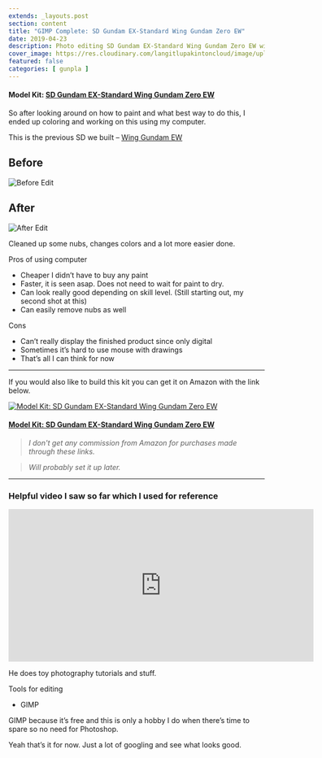 ```yaml
---
extends: _layouts.post
section: content
title: "GIMP Complete: SD Gundam EX-Standard Wing Gundam Zero EW"
date: 2019-04-23
description: Photo editing SD Gundam EX-Standard Wing Gundam Zero EW with GIMP.
cover_image: https://res.cloudinary.com/langitlupakintoncloud/image/upload/w_800/hugo/jcos.io/wing-p2_vcfoey.png
featured: false
categories: [ gunpla ]
---
```


#### Model Kit: [SD Gundam EX-Standard Wing Gundam Zero EW](#)

So after looking around on how to paint and what best way to do this, I ended up coloring and working on this using my computer.

This is the previous SD we built – [Wing Gundam EW](/posts/build-complete-wing-gundam-ew)

## Before

![Before Edit](https://res.cloudinary.com/langitlupakintoncloud/image/upload/hugo/jcos.io/wing-p1_fp1me2.png)

## After

![After Edit](https://res.cloudinary.com/langitlupakintoncloud/image/upload/hugo/jcos.io/wing-p2_z9hazr.png)

Cleaned up some nubs, changes colors and a lot more easier done.

Pros of using computer

- Cheaper I didn’t have to buy any paint
- Faster, it is seen asap. Does not need to wait for paint to dry.
- Can look really good depending on skill level. (Still starting out, my second shot at this)
- Can easily remove nubs as well

Cons

- Can’t really display the finished product since only digital
- Sometimes it’s hard to use mouse with drawings
- That’s all I can think for now

---

If you would also like to build this kit you can get it on Amazon with the link below.

<div class="flex justify-center">
    <a href="https://amzn.to/2HLLR65">
        <img src="https://res.cloudinary.com/langitlupakintoncloud/image/upload/w_500/hugo/jcos.io/affiliates/10389441_fltkom.jpg" class="rounded-lg shadow-lg" alt="Model Kit: SD Gundam EX-Standard Wing Gundam Zero EW">
    </a>
</div>

#### [Model Kit: SD Gundam EX-Standard Wing Gundam Zero EW](https://amzn.to/2HLLR65)

>*I don't get any commission from Amazon for purchases made through these links.*

>*Will probably set it up later.*

---

### Helpful video I saw so far which I used for reference

<iframe width="600" height="300" src="https://www.youtube.com/embed/8ZRbiXk-nJo" frameborder="0" allowfullscreen></iframe>

He does toy photography tutorials and stuff.

Tools for editing

- GIMP

GIMP because it’s free and this is only a hobby I do when there’s time to spare so no need for Photoshop.

Yeah that’s it for now. Just a lot of googling and see what looks good.

